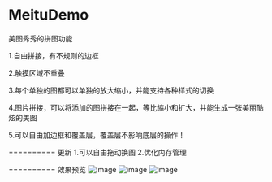 MeituDemo
=========

美图秀秀的拼图功能

1.自由拼接，有不规则的边框

2.触摸区域不重叠

3.每个单独的图都可以单独的放大缩小，并能支持各种样式的切换

4.图片拼接，可以将添加的图拼接在一起，等比缩小和扩大，并能生成一张美丽酷炫的美图

5.可以自由加边框和覆盖层，覆盖层不影响底层的操作！


========== 
更新
1.可以自由拖动换图
2.优化内存管理


==========
 效果预览
 ![image](https://github.com/hxxyyangyong/MeituDemo/blob/master/动画.gif)
 ![image](https://github.com/hxxyyangyong/MeituDemo/blob/master/截屏.png)
 ![image](https://github.com/hxxyyangyong/MeituDemo/blob/master/drag.gif)
 



